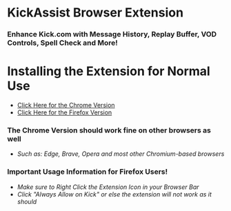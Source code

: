 # KickAssist Browser Extension
### Enhance Kick.com with Message History, Replay Buffer, VOD Controls, Spell Check and More!  
    
    
# Installing the Extension for Normal Use  
- [Click Here for the Chrome Version](https://chromewebstore.google.com/detail/kickassist/mhofahpppljielibicgjjjddhnkmhpml)
- [Click Here for the Firefox Version](https://addons.mozilla.org/en-US/firefox/addon/kickassist/)

### The Chrome Version should work fine on other browsers as well  
- *Such as: Edge, Brave, Opera and most other Chromium-based browsers*  
    
    
### Important Usage Information for Firefox Users!  
- *Make sure to Right Click the Extension Icon in your Browser Bar*  
- *Click "Always Allow on Kick" or else the extension will not work as it should*  
